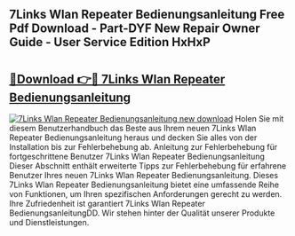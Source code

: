 ## 7Links Wlan Repeater Bedienungsanleitung Free Pdf Download - Part-DYF New Repair Owner Guide - User Service Edition HxHxP

# <h2><a href="http://df5lrw.blite.top/?on=7Links+Wlan+Repeater+Bedienungsanleitung">🔗Download 👉🔴 7Links Wlan Repeater Bedienungsanleitung</a></h2>

[![7Links Wlan Repeater Bedienungsanleitung new download](https://i.imgur.com/lujVjoI.png)](http://df5lrw.blite.top/?on=7Links+Wlan+Repeater+Bedienungsanleitung)
Holen Sie mit diesem Benutzerhandbuch das Beste aus Ihrem neuen 7Links Wlan Repeater Bedienungsanleitung heraus und decken Sie alles von der Installation bis zur Fehlerbehebung ab. Anleitung zur Fehlerbehebung für fortgeschrittene Benutzer 7Links Wlan Repeater Bedienungsanleitung Dieser Abschnitt enthält erweiterte Tipps zur Fehlerbehebung für erfahrene Benutzer Ihres neuen 7Links Wlan Repeater Bedienungsanleitung. Dieses 7Links Wlan Repeater Bedienungsanleitung bietet eine umfassende Reihe von Funktionen, um Ihren spezifischen Anforderungen gerecht zu werden. Ihre Zufriedenheit ist garantiert 7Links Wlan Repeater BedienungsanleitungDD. Wir stehen hinter der Qualität unserer Produkte und Dienstleistungen.
